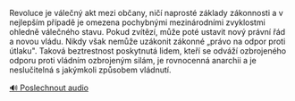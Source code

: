 
Revoluce je válečný akt mezi občany, ničí naprosté základy zákonnosti a v nejlepším případě je omezena pochybnými mezinárodními zvyklostmi ohledně válečného stavu. Pokud zvítězí, může poté ustavit nový právní řád a novou vládu. Nikdy však nemůže uzákonit zákonné „právo na odpor proti útlaku". Taková beztrestnost poskytnutá lidem, kteří se odváží ozbrojeného odporu proti vládním ozbrojeným silám, je rovnocenná anarchii a je neslučitelná s jakýmkoli způsobem vládnutí.

[🔊 Poslechnout audio](/data/7-paragraphs/audio/chapter_58/para_006-Revoluce-je-vlen-akt-mezi-obany-ni-naprost.mp3)
